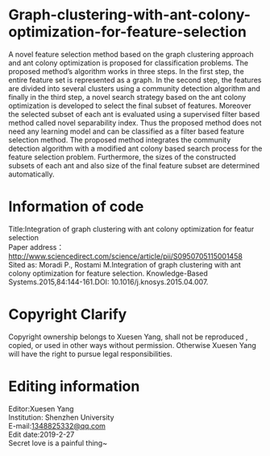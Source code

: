 # Graph-clustering-with-ant-colony-optimization-for-feature-selection
A novel feature selection method based on the graph clustering approach and ant colony optimization is proposed for classification problems. The proposed method’s algorithm works in three steps. In the first step, the entire feature set is represented as a graph. In the second step, the features are divided into several clusters using a community detection algorithm and finally in the third step, a novel search strategy based on the ant colony optimization is developed to select the final subset of features. Moreover the selected subset of each ant is evaluated using a supervised filter based method called novel separability index. Thus the proposed method does not need any learning model and can be classified as a filter based feature selection method. The proposed method integrates the community detection algorithm with a modified ant colony based search process for the feature selection problem. Furthermore, the sizes of the constructed subsets of each ant and also size of the final feature subset are determined automatically.     
# Information of code 
Title:Integration of graph clustering with ant colony optimization for featur selection  
Paper address：http://www.sciencedirect.com/science/article/pii/S0950705115001458    
Sited as: Moradi P., Rostami M.Integration of graph clustering with ant colony optimization for feature selection. Knowledge-Based Systems.2015,84:144-161.DOI: 10.1016/j.knosys.2015.04.007.   
# Copyright Clarify    
Copyright ownership belongs to Xuesen Yang, shall not be reproduced , copied, or used in other ways without permission. Otherwise Xuesen Yang will have the right to pursue legal responsibilities.    
# Editing information      
Editor:Xuesen Yang              
Institution: Shenzhen University             
E-mail:1348825332@qq.com            
Edit date:2019-2-27   
Secret love is a painful thing~
